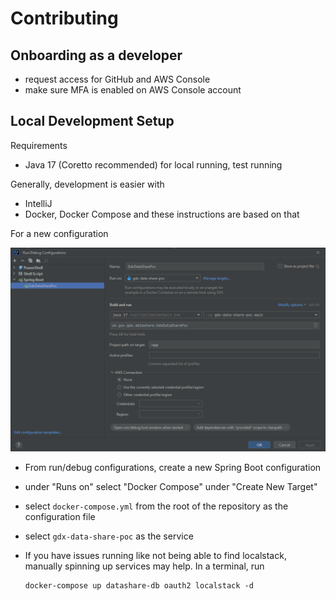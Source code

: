 # Contributing

## Onboarding as a developer

- request access for GitHub and AWS Console
- make sure MFA is enabled on AWS Console account

## Local Development Setup

Requirements
- Java 17 (Coretto recommended) for local running, test running

Generally, development is easier with
- IntelliJ
- Docker, Docker Compose
and these instructions are based on that

For a new configuration

![](./doc/contributing-setup.png)

- From run/debug configurations, create a new Spring Boot configuration
- under "Runs on" select "Docker Compose" under "Create New Target"
- select  `docker-compose.yml` from the root of the repository as the configuration file
- select `gdx-data-share-poc` as the service

- If you have issues running like not being able to find localstack, manually spinning up services may help. In a terminal, run
  ```
  docker-compose up datashare-db oauth2 localstack -d
  ```
